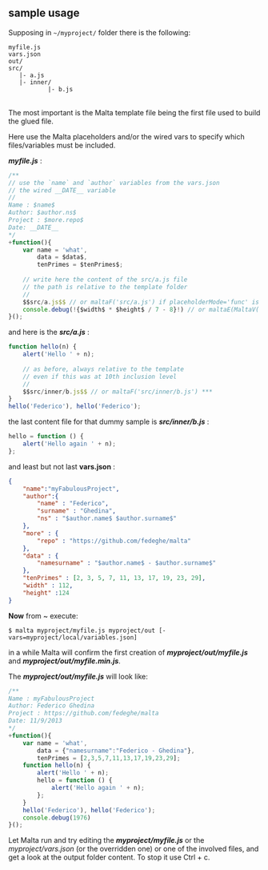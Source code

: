 sample usage
------------

Supposing in `~/myproject/` folder there is the following:  

    myfile.js
    vars.json
    out/
    src/
       |- a.js
       |- inner/
               |- b.js

<br />
The most important is the Malta template file being the first file used to build the glued file. 

Here use the Malta placeholders and/or the wired vars to specify which files/variables must be included.

_**myfile.js**_ :  
``` js 
/**
// use the `name` and `author` variables from the vars.json
// the wired __DATE__ variable
//
Name : $name$           
Author: $author.ns$
Project : $more.repo$
Date: __DATE__
*/
+function(){
    var name = 'what',
        data = $data$,
        tenPrimes = $tenPrimes$;
    
    // write here the content of the src/a.js file 
    // the path is relative to the template folder
    //
    $$src/a.js$$ // or maltaF('src/a.js') if placeholderMode='func' is passed in options ***
    console.debug(!{$width$ * $height$ / 7 - 8}!) // or maltaE(MaltaV('width') * MaltaV('height') / 7 - 8) ***
}();
```
and here is the _**src/a.js**_ :  
``` js
function hello(n) {
    alert('Hello ' + n);
    
    // as before, always relative to the template
    // even if this was at 10th inclusion level
    //
    $$src/inner/b.js$$ // or maltaF('src/inner/b.js') ***
}                       
hello('Federico'), hello('Federico');
```
the last content file for that dummy sample is _**src/inner/b.js**_ :  
``` js
hello = function () {
    alert('Hello again ' + n);
};
```
and least but not last **vars.json** :  
``` json
{
    "name":"myFabulousProject",
    "author":{
        "name" : "Federico",
        "surname" : "Ghedina",
        "ns" : "$author.name$ $author.surname$"
    },
    "more" : {
        "repo" : "https://github.com/fedeghe/malta"
    },
    "data" : {
        "namesurname" : "$author.name$ - $author.surname$"
    },
    "tenPrimes" : [2, 3, 5, 7, 11, 13, 17, 19, 23, 29],
    "width" : 112,
    "height" :124
}  
```

**Now** from ~ execute:  

```
$ malta myproject/myfile.js myproject/out [-vars=myproject/local/variables.json]
```
in a while Malta will confirm the first creation of _**myproject/out/myfile.js**_ and _**myproject/out/myfile.min.js**_.  

The _**myproject/out/myfile.js**_ will look like:  

``` js
/**
Name : myFabulousProject
Author: Federico Ghedina
Project : https://github.com/fedeghe/malta
Date: 11/9/2013
*/
+function(){ 
    var name = 'what',
        data = {"namesurname":"Federico - Ghedina"},
        tenPrimes = [2,3,5,7,11,13,17,19,23,29];
    function hello(n) {
        alert('Hello ' + n);
        hello = function () {
            alert('Hello again ' + n);
        };
    }
    hello('Federico'), hello('Federico');
    console.debug(1976)
}();
```

Let Malta run and try editing the _**myproject/myfile.js**_ or the _myproject/vars.json_ (or the overridden one) or one of the involved files, and get a look at the output folder content.  To stop it use Ctrl + c. 